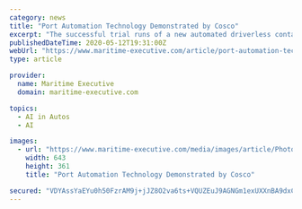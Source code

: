 ```yaml
---
category: news
title: "Port Automation Technology Demonstrated by Cosco"
excerpt: "The successful trial runs of a new automated driverless container truck operating on a 5G platform illustrated yet again the opportunities for port automation. The technology, which is being developed jointly by Cosco Shipping Ports Limited,"
publishedDateTime: 2020-05-12T19:31:00Z
webUrl: "https://www.maritime-executive.com/article/port-automation-technology-demonstrated-by-cosco"
type: article

provider:
  name: Maritime Executive
  domain: maritime-executive.com

topics:
  - AI in Autos
  - AI

images:
  - url: "https://www.maritime-executive.com/media/images/article/Photos/Technology/Xiamen-Ocean-Gate-Terminal-file-photo-courtesy-Cosco-Shipping-copy.49795a.jpg"
    width: 643
    height: 361
    title: "Port Automation Technology Demonstrated by Cosco"

secured: "VDYAssYaEYu0h50FzrAM9j+jJZ8O2va6ts+VQUZEuJ9AGNGm1exUXXnBA9dxCnATraTioqnsZX8PotEfHOMu0YDvNN9RLz2lrJDSKzeoH8lK6Mn7fOh8GLs6El3secVQOo7ZPGDD18sonnijSNyMya9oppfRLjpJgMs5+GPlL8Zb99cfX38Cd/OE3KUfAXYKchNSqz5IXhLZ5edn6T97RHwQXzbkQQkr61xHyFu7QK8Dvvko9MAjyJvcQm/OgYhvoOCrVIh/CxG9Xxkq+AEKx5W94+trASOoms06g6OCWAX2m9X2k1ipVhS3REcwlt+9;pTu3jrs566gEBq0lHOGkDw=="
---
```


